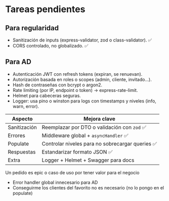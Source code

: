 # Tareas pendientes

## Para regularidad

- Sanitización de inputs (express-validator, zod o class-validator). ✅
- CORS controlado, no globalizado. ✅

## Para AD

- Autenticación JWT con refresh tokens (expiran, se renuevan).
- Autorización basada en roles o scopes (admin, cliente, invitado…).
- Hash de contraseñas con bcrypt o argon2.
- Rate limiting (por IP, endpoint o token) → express-rate-limit.
- Helmet para cabeceras seguras.
- Logger: usa pino o winston para logs con timestamps y niveles (info, warn, error).

| Aspecto      | Mejora clave                                     |
| ------------ | ------------------------------------------------ |
| Sanitización | Reemplazar por DTO o validación con `zod` ✅     |
| Errores      | Middleware global + `asyncHandler` ✅            |
| Populate     | Controlar niveles para no sobrecargar queries ✅ |
| Respuestas   | Estandarizar formato JSON ✅                     |
| Extra        | Logger + Helmet + Swagger para docs              |

Un pedido es epic o caso de uso por tener valor para el negocio

- Error handler global innecesario para AD
- Conseguirme los clientes del favorito no es necesario (no lo pongo en el populate)
